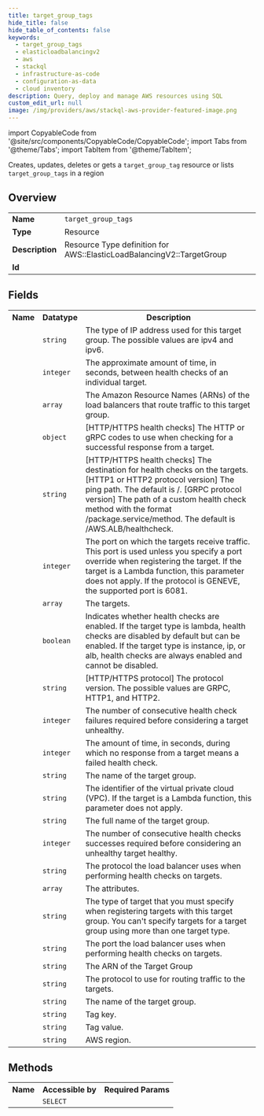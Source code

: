 ```yaml
---
title: target_group_tags
hide_title: false
hide_table_of_contents: false
keywords:
  - target_group_tags
  - elasticloadbalancingv2
  - aws
  - stackql
  - infrastructure-as-code
  - configuration-as-data
  - cloud inventory
description: Query, deploy and manage AWS resources using SQL
custom_edit_url: null
image: /img/providers/aws/stackql-aws-provider-featured-image.png
---
```


import CopyableCode from '@site/src/components/CopyableCode/CopyableCode';
import Tabs from '@theme/Tabs';
import TabItem from '@theme/TabItem';

Creates, updates, deletes or gets a <code>target_group_tag</code> resource or lists <code>target_group_tags</code> in a region

## Overview
<table><tbody>
<tr><td><b>Name</b></td><td><code>target_group_tags</code></td></tr>
<tr><td><b>Type</b></td><td>Resource</td></tr>
<tr><td><b>Description</b></td><td>Resource Type definition for AWS::ElasticLoadBalancingV2::TargetGroup</td></tr>
<tr><td><b>Id</b></td><td><CopyableCode code="aws.elasticloadbalancingv2.target_group_tags" /></td></tr>
</tbody></table>

## Fields
<table><tbody><tr><th>Name</th><th>Datatype</th><th>Description</th></tr><tr><td><CopyableCode code="ip_address_type" /></td><td><code>string</code></td><td>The type of IP address used for this target group. The possible values are ipv4 and ipv6.</td></tr>
<tr><td><CopyableCode code="health_check_interval_seconds" /></td><td><code>integer</code></td><td>The approximate amount of time, in seconds, between health checks of an individual target.</td></tr>
<tr><td><CopyableCode code="load_balancer_arns" /></td><td><code>array</code></td><td>The Amazon Resource Names (ARNs) of the load balancers that route traffic to this target group.</td></tr>
<tr><td><CopyableCode code="matcher" /></td><td><code>object</code></td><td>&#91;HTTP/HTTPS health checks&#93; The HTTP or gRPC codes to use when checking for a successful response from a target.</td></tr>
<tr><td><CopyableCode code="health_check_path" /></td><td><code>string</code></td><td>&#91;HTTP/HTTPS health checks&#93; The destination for health checks on the targets. &#91;HTTP1 or HTTP2 protocol version&#93; The ping path. The default is /. &#91;GRPC protocol version&#93; The path of a custom health check method with the format /package.service/method. The default is /AWS.ALB/healthcheck.</td></tr>
<tr><td><CopyableCode code="port" /></td><td><code>integer</code></td><td>The port on which the targets receive traffic. This port is used unless you specify a port override when registering the target. If the target is a Lambda function, this parameter does not apply. If the protocol is GENEVE, the supported port is 6081.</td></tr>
<tr><td><CopyableCode code="targets" /></td><td><code>array</code></td><td>The targets.</td></tr>
<tr><td><CopyableCode code="health_check_enabled" /></td><td><code>boolean</code></td><td>Indicates whether health checks are enabled. If the target type is lambda, health checks are disabled by default but can be enabled. If the target type is instance, ip, or alb, health checks are always enabled and cannot be disabled.</td></tr>
<tr><td><CopyableCode code="protocol_version" /></td><td><code>string</code></td><td>&#91;HTTP/HTTPS protocol&#93; The protocol version. The possible values are GRPC, HTTP1, and HTTP2.</td></tr>
<tr><td><CopyableCode code="unhealthy_threshold_count" /></td><td><code>integer</code></td><td>The number of consecutive health check failures required before considering a target unhealthy.</td></tr>
<tr><td><CopyableCode code="health_check_timeout_seconds" /></td><td><code>integer</code></td><td>The amount of time, in seconds, during which no response from a target means a failed health check.</td></tr>
<tr><td><CopyableCode code="name" /></td><td><code>string</code></td><td>The name of the target group.</td></tr>
<tr><td><CopyableCode code="vpc_id" /></td><td><code>string</code></td><td>The identifier of the virtual private cloud (VPC). If the target is a Lambda function, this parameter does not apply.</td></tr>
<tr><td><CopyableCode code="target_group_full_name" /></td><td><code>string</code></td><td>The full name of the target group.</td></tr>
<tr><td><CopyableCode code="healthy_threshold_count" /></td><td><code>integer</code></td><td>The number of consecutive health checks successes required before considering an unhealthy target healthy.</td></tr>
<tr><td><CopyableCode code="health_check_protocol" /></td><td><code>string</code></td><td>The protocol the load balancer uses when performing health checks on targets.</td></tr>
<tr><td><CopyableCode code="target_group_attributes" /></td><td><code>array</code></td><td>The attributes.</td></tr>
<tr><td><CopyableCode code="target_type" /></td><td><code>string</code></td><td>The type of target that you must specify when registering targets with this target group. You can't specify targets for a target group using more than one target type.</td></tr>
<tr><td><CopyableCode code="health_check_port" /></td><td><code>string</code></td><td>The port the load balancer uses when performing health checks on targets.</td></tr>
<tr><td><CopyableCode code="target_group_arn" /></td><td><code>string</code></td><td>The ARN of the Target Group</td></tr>
<tr><td><CopyableCode code="protocol" /></td><td><code>string</code></td><td>The protocol to use for routing traffic to the targets.</td></tr>
<tr><td><CopyableCode code="target_group_name" /></td><td><code>string</code></td><td>The name of the target group.</td></tr>
<tr><td><CopyableCode code="tag_key" /></td><td><code>string</code></td><td>Tag key.</td></tr>
<tr><td><CopyableCode code="tag_value" /></td><td><code>string</code></td><td>Tag value.</td></tr>
<tr><td><CopyableCode code="region" /></td><td><code>string</code></td><td>AWS region.</td></tr>
</tbody></table>

## Methods

<table><tbody>
  <tr>
    <th>Name</th>
    <th>Accessible by</th>
    <th>Required Params</th>
  </tr>
  <tr>
    <td><CopyableCode code="view" /></td>
    <td><code>SELECT</code></td>
    <td><CopyableCode code="region" /></td>
  </tr>
</tbody></table>








